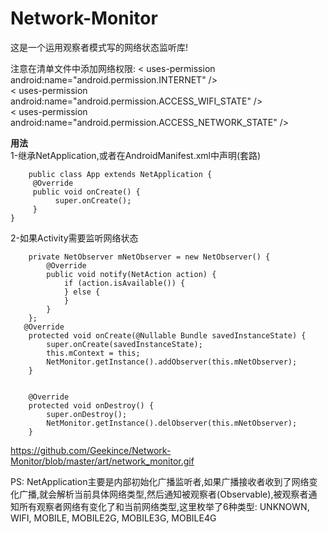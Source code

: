 # Network-Monitor

这是一个运用观察者模式写的网络状态监听库!

注意在清单文件中添加网络权限:
< uses-permission   android:name="android.permission.INTERNET"  /><br/>< uses-permission   android:name="android.permission.ACCESS_WIFI_STATE" /> <br/>< uses-permission android:name="android.permission.ACCESS_NETWORK_STATE" />

**用法** <br/>
1-继承NetApplication,或者在AndroidManifest.xml中声明(套路)
 
```  
    public class App extends NetApplication {
     @Override
     public void onCreate() {
          super.onCreate();
     }
}
```  

2-如果Activity需要监听网络状态

```  
    private NetObserver mNetObserver = new NetObserver() {
        @Override
        public void notify(NetAction action) {
            if (action.isAvailable()) {
            } else {
            }
        }
    };
   @Override
    protected void onCreate(@Nullable Bundle savedInstanceState) {
        super.onCreate(savedInstanceState);
        this.mContext = this;
        NetMonitor.getInstance().addObserver(this.mNetObserver);
    }


    @Override
    protected void onDestroy() {
        super.onDestroy();
        NetMonitor.getInstance().delObserver(this.mNetObserver);
    }
```
https://github.com/Geekince/Network-Monitor/blob/master/art/network_monitor.gif

PS:
NetApplication主要是内部初始化广播监听者,如果广播接收者收到了网络变化广播,就会解析当前具体网络类型,然后通知被观察者(Observable),被观察者通知所有观察者网络有变化了和当前网络类型,这里枚举了6种类型:
UNKNOWN, WIFI, MOBILE, MOBILE2G, MOBILE3G, MOBILE4G


